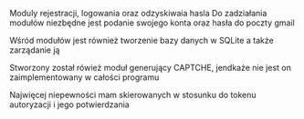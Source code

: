Moduly rejestracji, logowania oraz odzyskiwaia hasla
Do zadziałania modułów niezbędne jest podanie swojego konta oraz hasła do poczty gmail

Wśród modułów jest również tworzenie bazy danych w SQLite a także zarządanie ją

Stworzony został rówież moduł generujący CAPTCHE, jendkaże nie jest on zaimplementowany w całości programu

Najwięcej niepewności mam skierowanych w stosunku do tokenu autoryzacji i jego potwierdzania
